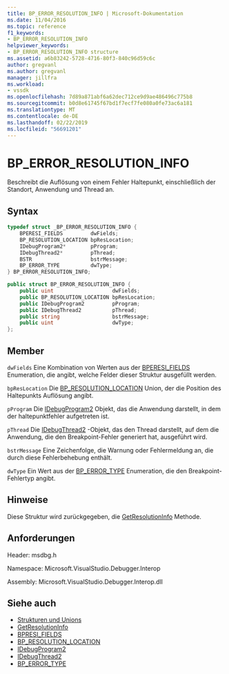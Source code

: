 ```yaml
---
title: BP_ERROR_RESOLUTION_INFO | Microsoft-Dokumentation
ms.date: 11/04/2016
ms.topic: reference
f1_keywords:
- BP_ERROR_RESOLUTION_INFO
helpviewer_keywords:
- BP_ERROR_RESOLUTION_INFO structure
ms.assetid: a6b83242-5728-4716-80f3-840c96d59c6c
author: gregvanl
ms.author: gregvanl
manager: jillfra
ms.workload:
- vssdk
ms.openlocfilehash: 7d89a871abf6a62dec712ce9d9ae486496c775b8
ms.sourcegitcommit: b0d8e61745f67bd1f7ecf7fe080a0fe73ac6a181
ms.translationtype: MT
ms.contentlocale: de-DE
ms.lasthandoff: 02/22/2019
ms.locfileid: "56691201"
---
```

# <a name="bperrorresolutioninfo"></a>BP_ERROR_RESOLUTION_INFO
Beschreibt die Auflösung von einem Fehler Haltepunkt, einschließlich der Standort, Anwendung und Thread an.

## <a name="syntax"></a>Syntax

```cpp
typedef struct _BP_ERROR_RESOLUTION_INFO {
    BPERESI_FIELDS         dwFields;
    BP_RESOLUTION_LOCATION bpResLocation;
    IDebugProgram2*        pProgram;
    IDebugThread2*         pThread;
    BSTR                   bstrMessage;
    BP_ERROR_TYPE          dwType;
} BP_ERROR_RESOLUTION_INFO;
```

```csharp
public struct BP_ERROR_RESOLUTION_INFO {
    public uint                   dwFields;
    public BP_RESOLUTION_LOCATION bpResLocation;
    public IDebugProgram2         pProgram;
    public IDebugThread2          pThread;
    public string                 bstrMessage;
    public uint                   dwType;
};
```

## <a name="members"></a>Member
`dwFields` Eine Kombination von Werten aus der [BPERESI_FIELDS](../../../extensibility/debugger/reference/bperesi-fields.md) Enumeration, die angibt, welche Felder dieser Struktur ausgefüllt werden.

`bpResLocation` Die [BP_RESOLUTION_LOCATION](../../../extensibility/debugger/reference/bp-resolution-location.md) Union, der die Position des Haltepunkts Auflösung angibt.

`pProgram` Die [IDebugProgram2](../../../extensibility/debugger/reference/idebugprogram2.md) Objekt, das die Anwendung darstellt, in dem der haltepunktfehler aufgetreten ist.

`pThread` Die [IDebugThread2](../../../extensibility/debugger/reference/idebugthread2.md) -Objekt, das den Thread darstellt, auf dem die Anwendung, die den Breakpoint-Fehler generiert hat, ausgeführt wird.

`bstrMessage` Eine Zeichenfolge, die Warnung oder Fehlermeldung an, die durch diese Fehlerbehebung enthält.

`dwType` Ein Wert aus der [BP_ERROR_TYPE](../../../extensibility/debugger/reference/bp-error-type.md) Enumeration, die den Breakpoint-Fehlertyp angibt.

## <a name="remarks"></a>Hinweise
Diese Struktur wird zurückgegeben, die [GetResolutionInfo](../../../extensibility/debugger/reference/idebugerrorbreakpointresolution2-getresolutioninfo.md) Methode.

## <a name="requirements"></a>Anforderungen
Header: msdbg.h

Namespace: Microsoft.VisualStudio.Debugger.Interop

Assembly: Microsoft.VisualStudio.Debugger.Interop.dll

## <a name="see-also"></a>Siehe auch
- [Strukturen und Unions](../../../extensibility/debugger/reference/structures-and-unions.md)
- [GetResolutionInfo](../../../extensibility/debugger/reference/idebugerrorbreakpointresolution2-getresolutioninfo.md)
- [BPRESI_FIELDS](../../../extensibility/debugger/reference/bpresi-fields.md)
- [BP_RESOLUTION_LOCATION](../../../extensibility/debugger/reference/bp-resolution-location.md)
- [IDebugProgram2](../../../extensibility/debugger/reference/idebugprogram2.md)
- [IDebugThread2](../../../extensibility/debugger/reference/idebugthread2.md)
- [BP_ERROR_TYPE](../../../extensibility/debugger/reference/bp-error-type.md)
